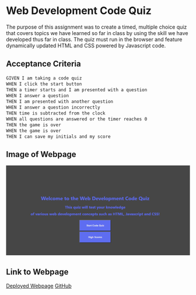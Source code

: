 # Web Development Code Quiz

The purpose of this assignment was to create a timed, multiple choice quiz that covers topics we have learned so far in class by using the skill we have developed thus far in class. The quiz must run in the browser and feature dynamically updated HTML and CSS powered by Javascript code. 

## Acceptance Criteria

```````
GIVEN I am taking a code quiz
WHEN I click the start button
THEN a timer starts and I am presented with a question
WHEN I answer a question
THEN I am presented with another question
WHEN I answer a question incorrectly
THEN time is subtracted from the clock
WHEN all questions are answered or the timer reaches 0
THEN the game is over
WHEN the game is over
THEN I can save my initials and my score
```````
## Image of Webpage

![Image of Quiz](./assets/img.png)

## Link to Webpage

[Deployed Webpage](https://tmantena1.github.io/code-quiz/)
[GitHub](https://github.com/tmantena1/code-quiz)



